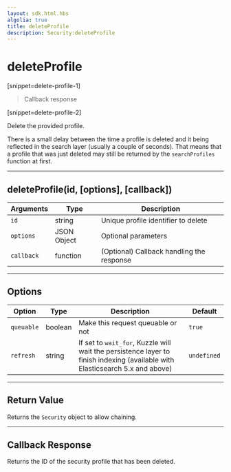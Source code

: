 ```yaml
---
layout: sdk.html.hbs
algolia: true
title: deleteProfile
description: Security:deleteProfile
---
```

  

# deleteProfile

[snippet=delete-profile-1]
> Callback response

[snippet=delete-profile-2]

Delete the provided profile.

<aside class="notice">
There is a small delay between the time a profile is deleted and it being reflected in the search layer (usually a couple of seconds).
That means that a profile that was just deleted may still be returned by the <code>searchProfiles</code> function at first.
</aside>

---

## deleteProfile(id, [options], [callback])

| Arguments | Type | Description |
|---------------|---------|----------------------------------------|
| ``id`` | string | Unique profile identifier to delete |
| ``options`` | JSON Object | Optional parameters |
| ``callback`` | function | (Optional) Callback handling the response |

---

## Options

| Option | Type | Description | Default |
|---------------|---------|----------------------------------------|---------|
| ``queuable`` | boolean | Make this request queuable or not  | ``true`` |
| ``refresh`` | string | If set to ``wait_for``, Kuzzle will wait the persistence layer to finish indexing (available with Elasticsearch 5.x and above) | ``undefined`` |
---

## Return Value

Returns the `Security` object to allow chaining.

---

## Callback Response

Returns the ID of the security profile that has been deleted.
